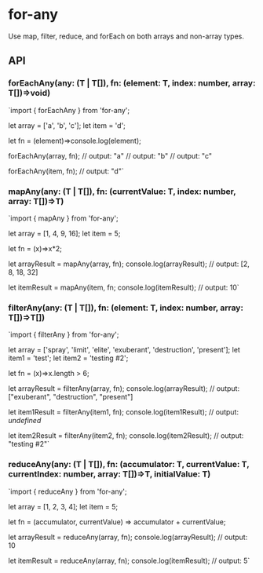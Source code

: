 # for-any

Use map, filter, reduce, and forEach on both arrays and non-array types.

## API

### forEachAny<T>(any: (T | T[]), fn: (element: T, index: number, array: T[])=>void)

`import { forEachAny } from 'for-any';

let array = ['a', 'b', 'c'];
let item = 'd';

let fn = (element)=>console.log(element);

forEachAny(array, fn);
// output: "a"
// output: "b"
// output: "c"

forEachAny(item, fn);
// output: "d"`

### mapAny<T>(any: (T | T[]), fn: (currentValue: T, index: number, array: T[])=>T)

`import { mapAny } from 'for-any';

let array = [1, 4, 9, 16];
let item = 5;

let fn = (x)=>x*2;

let arrayResult = mapAny(array, fn);
console.log(arrayResult);
// output: [2, 8, 18, 32]

let itemResult = mapAny(item, fn;
console.log(itemResult);
// output: 10`

### filterAny<T>(any: (T | T[]), fn: (element: T, index: number, array: T[])=>T[])

`import { filterAny } from 'for-any';

let array = ['spray', 'limit', 'elite', 'exuberant', 'destruction', 'present'];
let item1 = 'test';
let item2 = 'testing #2';

let fn = (x)=>x.length > 6;

let arrayResult = filterAny(array, fn);
console.log(arrayResult);
// output: ["exuberant", "destruction", "present"]

let item1Result = filterAny(item1, fn);
console.log(item1Result);
// output: _undefined_

let item2Result = filterAny(item2, fn);
console.log(item2Result);
// output: "testing #2"`

### reduceAny<T>(any: (T | T[]), fn: (accumulator: T, currentValue: T, currentIndex: number, array: T[])=>T, initialValue: T)

`import { reduceAny } from 'for-any';

let array = [1, 2, 3, 4];
let item = 5;

let fn = (accumulator, currentValue) => accumulator + currentValue;

let arrayResult = reduceAny(array, fn);
console.log(arrayResult);
// output: 10

let itemResult = reduceAny(array, fn);
console.log(itemResult);
// output: 5`
